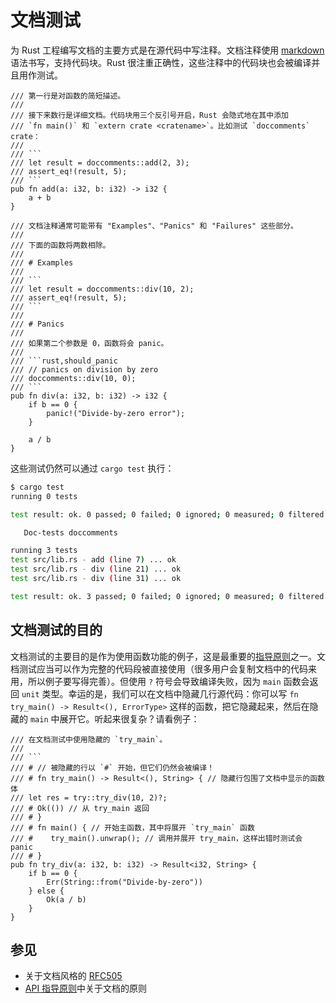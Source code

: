 # 文档测试

为 Rust 工程编写文档的主要方式是在源代码中写注释。文档注释使用 [markdown] 语法书写，支持代码块。Rust 很注重正确性，这些注释中的代码块也会被编译并且用作测试。

```rust,ignore
/// 第一行是对函数的简短描述。
///
/// 接下来数行是详细文档。代码块用三个反引号开启，Rust 会隐式地在其中添加
/// `fn main()` 和 `extern crate <cratename>`。比如测试 `doccomments` crate：
///
/// ```
/// let result = doccomments::add(2, 3);
/// assert_eq!(result, 5);
/// ```
pub fn add(a: i32, b: i32) -> i32 {
    a + b
}

/// 文档注释通常可能带有 "Examples"、"Panics" 和 "Failures" 这些部分。
///
/// 下面的函数将两数相除。
///
/// # Examples
///
/// ```
/// let result = doccomments::div(10, 2);
/// assert_eq!(result, 5);
/// ```
///
/// # Panics
///
/// 如果第二个参数是 0，函数将会 panic。
///
/// ```rust,should_panic
/// // panics on division by zero
/// doccomments::div(10, 0);
/// ```
pub fn div(a: i32, b: i32) -> i32 {
    if b == 0 {
        panic!("Divide-by-zero error");
    }

    a / b
}
```

这些测试仍然可以通过 `cargo test` 执行：

```bash
$ cargo test
running 0 tests

test result: ok. 0 passed; 0 failed; 0 ignored; 0 measured; 0 filtered out

   Doc-tests doccomments

running 3 tests
test src/lib.rs - add (line 7) ... ok
test src/lib.rs - div (line 21) ... ok
test src/lib.rs - div (line 31) ... ok

test result: ok. 3 passed; 0 failed; 0 ignored; 0 measured; 0 filtered out
```

## 文档测试的目的

文档测试的主要目的是作为使用函数功能的例子，这是最重要的[指导原则][question-instead-of-unwrap]之一。文档测试应当可以作为完整的代码段被直接使用（很多用户会复制文档中的代码来用，所以例子要写得完善）。但使用 `?` 符号会导致编译失败，因为 `main` 函数会返回 `unit` 类型。幸运的是，我们可以在文档中隐藏几行源代码：你可以写 `fn try_main() -> Result<(), ErrorType>` 这样的函数，把它隐藏起来，然后在隐藏的 `main` 中展开它。听起来很复杂？请看例子：

```rust,ignore
/// 在文档测试中使用隐藏的 `try_main`。
///
/// ```
/// # // 被隐藏的行以 `#` 开始，但它们仍然会被编译！
/// # fn try_main() -> Result<(), String> { // 隐藏行包围了文档中显示的函数体
/// let res = try::try_div(10, 2)?;
/// # Ok(()) // 从 try_main 返回
/// # }
/// # fn main() { // 开始主函数，其中将展开 `try_main` 函数
/// #    try_main().unwrap(); // 调用并展开 try_main，这样出错时测试会 panic
/// # }
pub fn try_div(a: i32, b: i32) -> Result<i32, String> {
    if b == 0 {
        Err(String::from("Divide-by-zero"))
    } else {
        Ok(a / b)
    }
}
```

## 参见

* 关于文档风格的 [RFC505][RFC505]
* [API 指导原则][doc-nursery]中关于文档的原则

[doc-nursery]: https://rust-lang-nursery.github.io/api-guidelines/documentation.html
[markdown]: https://daringfireball.net/projects/markdown/
[RFC505]: https://github.com/rust-lang/rfcs/blob/master/text/0505-api-comment-conventions.md
[question-instead-of-unwrap]: https://rust-lang-nursery.github.io/api-guidelines/documentation.html#examples-use--not-try-not-unwrap-c-question-mark
